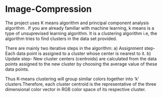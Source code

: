 # Image-Compression
The project uses K means algorithm and principal component analysis algorithm .
If you are already familiar with machine learning,
k means is a type of unsuprevised learning algorithm. It is a clustering algorithm i.e, the algorithm tries to find clusters in the data set provided.

There are mainly two iterative steps in the algorithm:
a) Assignment step- Each data point is assigned to a cluster whose center is nearest to it.
b) Update step- New cluster centers (centroids) are calculated from the data points assigned to the new cluster by choosing the average value of these data points.

Thus K-means clustering will group similar colors together into ‘k’ clusters.Therefore, each cluster centroid is the representative of the three dimensional color vector in RGB color space of its respective cluster.
